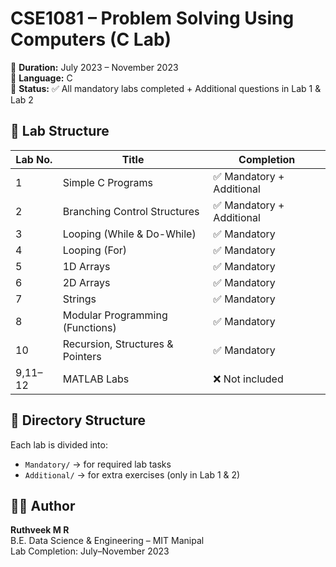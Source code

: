 # CSE1081 – Problem Solving Using Computers (C Lab)

📅 **Duration:** July 2023 – November 2023  
🧠 **Language:** C  
📘 **Status:** ✅ All mandatory labs completed + Additional questions in Lab 1 & Lab 2

## 📂 Lab Structure

| Lab No. | Title                                | Completion              |
|---------|--------------------------------------|--------------------------|
| 1       | Simple C Programs                    | ✅ Mandatory + Additional |
| 2       | Branching Control Structures         | ✅ Mandatory + Additional |
| 3       | Looping (While & Do-While)           | ✅ Mandatory              |
| 4       | Looping (For)                        | ✅ Mandatory              |
| 5       | 1D Arrays                            | ✅ Mandatory              |
| 6       | 2D Arrays                            | ✅ Mandatory              |
| 7       | Strings                              | ✅ Mandatory              |
| 8       | Modular Programming (Functions)      | ✅ Mandatory              |
| 10       | Recursion, Structures & Pointers     | ✅ Mandatory              |
| 9,11–12   | MATLAB Labs                          | ❌ Not included           |

## 📁 Directory Structure

Each lab is divided into:
- `Mandatory/` → for required lab tasks
- `Additional/` → for extra exercises (only in Lab 1 & 2)

## 👨‍💻 Author

**Ruthveek M R**  
B.E. Data Science & Engineering – MIT Manipal  
Lab Completion: July–November 2023  
